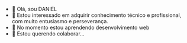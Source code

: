 - 👋 Olá, sou DANIEL
- 👀 Estou interessado em adquirir conhecimento técnico e profissional, com muito entusiasmo e perseverança.
- 🌱 No momento estou aprendendo desenvolvimento web
- 💞️ Estou querendo colaborar...



